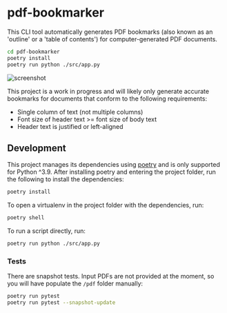 # pdf-bookmarker

This CLI tool automatically generates PDF bookmarks (also known as an 'outline' or a 'table of contents') for computer-generated PDF documents.

```bash
cd pdf-bookmarker
poetry install
poetry run python ./src/app.py
```

![screenshot](./assets/screenshot.png)

This project is a work in progress and will likely only generate accurate bookmarks for documents that conform to the following requirements:

* Single column of text (not multiple columns)
* Font size of header text >= font size of body text
* Header text is justified or left-aligned

## Development

This project manages its dependencies using [poetry](https://python-poetry.org) and is only supported for Python ^3.9. After installing poetry and entering the project folder, run the following to install the dependencies:

```bash
poetry install
```

To open a virtualenv in the project folder with the dependencies, run:

```bash
poetry shell
```

To run a script directly, run:

```bash
poetry run python ./src/app.py
```

### Tests

There are snapshot tests. Input PDFs are not provided at the moment, so you will have populate the `/pdf` folder manually:

```bash
poetry run pytest
poetry run pytest --snapshot-update
```
